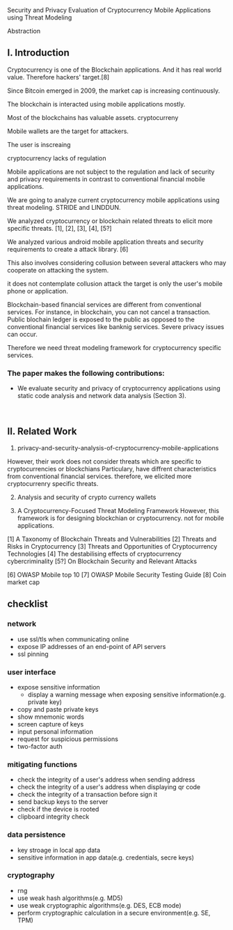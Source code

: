 Security and Privacy Evaluation of Cryptocurrency Mobile Applications using Threat Modeling


Abstraction



## I. Introduction

Cryptocurrency is one of the Blockchain applications. And it has real world value. Therefore hackers' target.[8]

Since Bitcoin emerged in 2009, the market cap is increasing continuously.

The blockchain is interacted using mobile applications mostly.

Most of the blockchains has valuable assets. cryptocurreny

Mobile wallets are the target for attackers.

The user is inscreaing

cryptocurrency lacks of regulation

Mobile applications are not subject to the regulation and lack of security and privacy requirements in contrast to conventional financial mobile applications.

We are going to analyze current cryptocurrency mobile applications using threat modeling. STRIDE and LINDDUN.

We analyzed cryptocurrency or blockchain related threats to elicit more specific threats.
[1], [2], [3], [4], [5?]

We analyzed various android mobile application threats and security requirements to create a attack library.
[6]

This also involves considering collusion between several
attackers who may cooperate on attacking the system.

it does not contemplate collusion attack 
the target is only the user's mobile phone or application.

Blockchain-based financial services are different from conventional services. For instance, in blockchain, you can not cancel a transaction.
Public blochain ledger is exposed to the public as opposed to the conventional financial services like banknig services. Severe privacy issues can occur.

Therefore we need threat modeling framework for cryptocurrency specific services.




### The paper makes the following contributions:

- We evaluate security and privacy of cryptocurrency applications using static code analysis and network data analysis (Section 3).

<br/>

## II. Related Work

1. privacy-and-security-analysis-of-cryptocurrency-mobile-applications

However, their work does not consider threats which are specific to cryptocurrencies or blockchians
Particulary, have diffrent characteristics from conventional financial services. therefore, we elicited more cryptocurrenry specific threats.


2. Analysis and security of crypto currency wallets

3. A Cryptocurrency-Focused Threat Modeling Framework
However, this framework is for designing blockchian or cryptocurrency. not for mobile applications.





[1] A Taxonomy of Blockchain Threats and Vulnerabilities
[2] Threats and Risks in Cryptocurrency
[3] Threats and Opportunities of Cryptocurrency Technologies
[4] The destabilising effects of cryptocurrency cybercriminality
[5?] On Blockchain Security and Relevant Attacks

[6] OWASP Mobile top 10
[7] OWASP Mobile Security Testing Guide
[8] Coin market cap










## checklist

### network
- use ssl/tls when communicating online
- expose IP addresses of an end-point of API servers
- ssl pinning

### user interface
- expose sensitive information
  - display a warning message when exposing sensitive information(e.g. private key)
- copy and paste private keys
- show mnemonic words
- screen capture of keys
- input personal information
- request for suspicious permissions
- two-factor auth

### mitigating functions
- check the integrity of a user's address when sending address
- check the integrity of a user's address when displaying qr code
- check the integrity of a transaction before sign it
- send backup keys to the server
- check if the device is rooted
- clipboard integrity check

### data persistence
- key stroage in local app data
- sensitive information in app data(e.g. credentials, secre keys)

### cryptography
- rng
- use weak hash algorithms(e.g. MD5)
- use weak cryptographic algorithms(e.g. DES, ECB mode)
- perform cryptographic calculation in a secure environment(e.g. SE, TPM)

